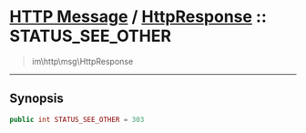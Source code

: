 # [HTTP Message](http.md) / [HttpResponse](http-HttpResponse.md) :: STATUS_SEE_OTHER
 > im\http\msg\HttpResponse
____

## Synopsis
```php
public int STATUS_SEE_OTHER = 303
```
